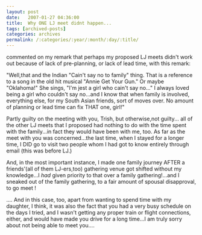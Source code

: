 ```yaml
---
layout: post
date:	2007-01-27 04:36:00
title:  Why ONE LJ meet didnt happen...
tags: [archived-posts]
categories: archives
permalink: /:categories/:year/:month/:day/:title/
---
```

<LJ user="travelertrish"> commented on my remark that perhaps my proposed LJ meets didn't work out because of lack of pre-planning, or lack of lead time, with this remark:

"Well,that and the Indian "Cain't say no to family" thing. That is a reference to a song in the old hit musical "Annie Get Your Gun." Or maybe "Oklahoma!" She sings, "I'm jest a girl who cain't say no..." I always loved being a girl who couldn't say no...and I know that when family is involved, everything else, for my South Asian friends, sort of moves over. No amount of planning or lead time can fix THAT one, girl!"



Partly guilty on the meeting with you, Trish, but otherwise,not guilty...  all of the other LJ meets that I proposed had nothing to do with the time spent with the family...in fact they would have been with me, too. As far as the meet with you was concerned...the last time, when I stayed for a longer time, I DID go to visit two people whom I had got to know entirely through email (this was before LJ.)


And, in the most important instance, I made one family journey AFTER a friends'(all of them LJ-ers,too) gathering venue got shifted without my knowledge...I *had* given priority to that over a family gathering!...and I sneaked out of the family gathering, to a fair amount of spousal disapproval, to go meet <LJ user="wondernoon">!

.... And in this case, too, apart from wanting to spend time with my daughter, I think, it was also  the fact that you had a very busy schedule on the days I tried, and I wasn't getting any proper train or flight connections, either, and would have made you drive for a long time...I am truly sorry about not being able to meet you....
